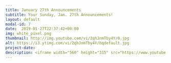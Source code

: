 ```yaml
---
title: January 27th Announcements
subtitle: Your Sunday, Jan. 27th Announcements!
layout: default
modal-id: 7 
date:  2019-01-27T22:37:42+00:00
img: white_pixel.png
thumbnail: http://img.youtube.com/vi/2qhJnmTby4Y/0.jpg
alt: https://i3.ytimg.com/vi/2qhJnmTby4Y/hqdefault.jpg
project-date: 
description: <iframe width="560" height="315" src="https://www.youtube.com/embed/2qhJnmTby4Y" frameborder="0" allowfullscreen></iframe> 
---
```

